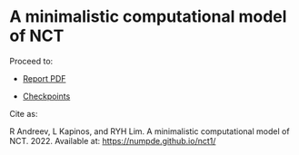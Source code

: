 # A minimalistic computational model of NCT

Proceed to:

- [Report PDF](./tex/main.pdf)

- [Checkpoints](./code/20211018-Appli/checkpoint/)


Cite as:

R Andreev,
L Kapinos,
and
RYH Lim.
A minimalistic computational model of NCT. 2022.
Available at:
https://numpde.github.io/nct1/
